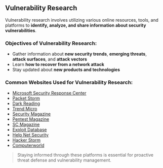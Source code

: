 ## Vulnerability Research

Vulnerability research involves utilizing various online resources, tools, and platforms to **identify, analyze, and share information about security vulnerabilities**.

### Objectives of Vulnerability Research:

- Gather information about **new security trends**, **emerging threats**, **attack surfaces**, and **attack vectors**
- Learn **how to recover from a network attack**
- Stay updated about **new products and technologies**

### Common Websites Used for Vulnerability Research:

- [Microsoft Security Response Center](https://msrc.microsoft.com/)
- [Packet Storm](https://packetstormsecurity.com/)
- [Dark Reading](https://www.darkreading.com/)
- [Trend Micro](https://www.trendmicro.com/)
- [Security Magazine](https://www.securitymagazine.com/)
- [Pentest Magazine](https://pentestmag.com/)
- [SC Magazine](https://www.scmagazine.com/)
- [Exploit Database](https://www.exploit-db.com/)
- [Help Net Security](https://www.helpnetsecurity.com/)
- [Hacker Storm](https://www.hackerstorm.com/)
- [Computerworld](https://www.computerworld.com/)

> Staying informed through these platforms is essential for proactive threat defense and vulnerability management.
